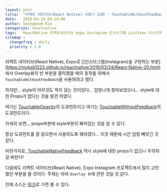 ```yaml
---
layout: post
title:  "리액트 네이티브(React Native) 사용기 22편 - TouchableWithoutFeedback"
date:   2019-03-24 04:24:00
author: Seungbeom Kim
categories: reactnative
tags:	ReactNative 리액트네이티브 expo Instagram 인스타그램 ListView 리스트뷰 scrollTo scrollToRow
sitemap :
  changefreq : daily
  priority : 1.0
---
```


리액트 네이티브(React Native), Expo로 []인스타그램(Instagram)을 구현하는 부분](https://myksb1223.github.io/reactnative/2019/03/24/React-Native-20.html)에서 Overlay뷰의 빈 부분을 클릭했을 때의 동작을 위해서 `TouchableWithoutFeedback`을 사용하려고 했다.

하지만... style이 아무것도 먹지 않는 것이었다... 엄청나게 찾아보았으나... style에 대한 Props가 없다는 것을 발견 하였다.

여기는 [TouchableOpacity](https://facebook.github.io/react-native/docs/touchableopacity)의 도큐먼트이고 여기는 [TouchableWithoutFeedback](
https://facebook.github.io/react-native/docs/touchablewithoutfeedback#props)의 도큐먼트이다.

자세히 보면... props부분에 style부분이 빠져있는 것을 알 수 있다.

항상 도큐먼트를 잘 읽으면서 사용하도록 해야겠다... 이것 때문에 시간 엄청 빼앗긴 것 같다.

마찬가지로, [TouchableNativeFeedback](https://facebook.github.io/react-native/docs/touchablenativefeedback#props) 역시 style에 대한 props가 없으니 주의하길 바란다!

다음에도 리액트 네이티브(React Native), Expo Instagram 프로젝트에서 많이 고민했던 부분을 쓸 것이다. 주제는 아마 `Overlay 뷰`에 관한 것일 것 같다.

전체 소스는 [링크](https://github.com/myksb1223/ReactNative-instagram-example)로 가면 볼 수 있다.
